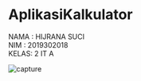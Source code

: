 # AplikasiKalkulator
NAMA : HIJRANA SUCI</br>
NIM  : 2019302018 </br>
KELAS: 2 IT A </br>

![capture](https://user-images.githubusercontent.com/79126237/109291969-3ebf9780-785c-11eb-8541-b8c1fe6043eb.jpg)
